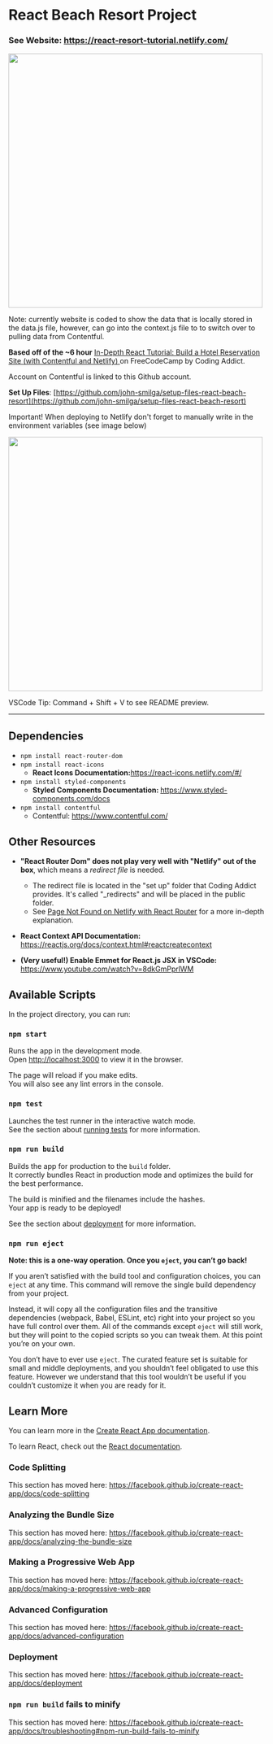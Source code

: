 # React Beach Resort Project

### See Website: https://react-resort-tutorial.netlify.com/

<img src="./screenshots/demo.gif" width="500">

Note: currently website is coded to show the data that is locally stored in the data.js file, however, can go into the context.js file to to switch over to pulling data from Contentful.

<strong>Based off of the ~6 hour</strong> [In-Depth React Tutorial: Build a Hotel Reservation Site (with Contentful and Netlify)
](https://www.youtube.com/watch?v=LXJOvkVYQqA) on FreeCodeCamp by Coding Addict.

Account on Contentful is linked to this Github account.

<strong>Set Up Files</strong>: [https://github.com/john-smilga/setup-files-react-beach-resort](https://github.com/john-smilga/setup-files-react-beach-resort)

Important! When deploying to Netlify don't forget to manually write in the environment variables (see image below)

<img src="./screenshots/netlify-environment-variables.png" width="500">

VSCode Tip: Command + Shift + V to see README preview.

<hr/>

## Dependencies

- `npm install react-router-dom`
- `npm install react-icons`
  - <strong>React Icons Documentation:</strong>https://react-icons.netlify.com/#/
- `npm install styled-components`
  - <strong>Styled Components Documentation: </strong>https://www.styled-components.com/docs
- `npm install contentful`
  - Contentful: https://www.contentful.com/

## Other Resources

- <strong>"React Router Dom" does not play very well with "Netlify" out of the box</strong>, which means a <em>redirect file</em> is needed.

  - The redirect file is located in the "set up" folder that Coding Addict provides. It's called "\_redirects" and will be placed in the public folder.
  - See [Page Not Found on Netlify with React Router](https://sung.codes/blog/2018/12/18/page-not-found-on-netlify-with-react-router/) for a more in-depth explanation.

- <strong>React Context API Documentation: </strong>https://reactjs.org/docs/context.html#reactcreatecontext

- <strong>(Very useful!) Enable Emmet for React.js JSX in VSCode: </strong> https://www.youtube.com/watch?v=8dkGmPprlWM

## Available Scripts

In the project directory, you can run:

### `npm start`

Runs the app in the development mode.<br />
Open [http://localhost:3000](http://localhost:3000) to view it in the browser.

The page will reload if you make edits.<br />
You will also see any lint errors in the console.

### `npm test`

Launches the test runner in the interactive watch mode.<br />
See the section about [running tests](https://facebook.github.io/create-react-app/docs/running-tests) for more information.

### `npm run build`

Builds the app for production to the `build` folder.<br />
It correctly bundles React in production mode and optimizes the build for the best performance.

The build is minified and the filenames include the hashes.<br />
Your app is ready to be deployed!

See the section about [deployment](https://facebook.github.io/create-react-app/docs/deployment) for more information.

### `npm run eject`

**Note: this is a one-way operation. Once you `eject`, you can’t go back!**

If you aren’t satisfied with the build tool and configuration choices, you can `eject` at any time. This command will remove the single build dependency from your project.

Instead, it will copy all the configuration files and the transitive dependencies (webpack, Babel, ESLint, etc) right into your project so you have full control over them. All of the commands except `eject` will still work, but they will point to the copied scripts so you can tweak them. At this point you’re on your own.

You don’t have to ever use `eject`. The curated feature set is suitable for small and middle deployments, and you shouldn’t feel obligated to use this feature. However we understand that this tool wouldn’t be useful if you couldn’t customize it when you are ready for it.

## Learn More

You can learn more in the [Create React App documentation](https://facebook.github.io/create-react-app/docs/getting-started).

To learn React, check out the [React documentation](https://reactjs.org/).

### Code Splitting

This section has moved here: https://facebook.github.io/create-react-app/docs/code-splitting

### Analyzing the Bundle Size

This section has moved here: https://facebook.github.io/create-react-app/docs/analyzing-the-bundle-size

### Making a Progressive Web App

This section has moved here: https://facebook.github.io/create-react-app/docs/making-a-progressive-web-app

### Advanced Configuration

This section has moved here: https://facebook.github.io/create-react-app/docs/advanced-configuration

### Deployment

This section has moved here: https://facebook.github.io/create-react-app/docs/deployment

### `npm run build` fails to minify

This section has moved here: https://facebook.github.io/create-react-app/docs/troubleshooting#npm-run-build-fails-to-minify
